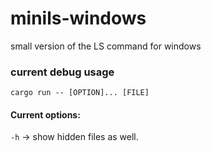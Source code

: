 # minils-windows
small version of the LS command for windows

### current debug usage
`cargo run -- [OPTION]... [FILE]` 
#### Current options: 
`-h` -> show hidden files as well.
